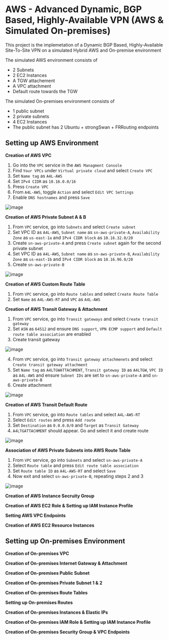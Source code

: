 # AWS - Advanced Dynamic, BGP Based, Highly-Available VPN (AWS & Simulated On-premises)

This project is the implemetation of a Dynamic BGP Based, Highly-Available Site-To-Site VPN on a simulated Hybrid AWS and On-premise environment

The simulated AWS environment consists of

- 2 Subnets
- 2 EC2 Instances
- A TGW attachement
- A VPC attachment
- Default route towards the TGW

The simulated On-premises environment consists of

- 1 public subnet
- 2 private subnets
- 4 EC2 Instances
- The public subnet has 2 Ubuntu + strongSwan + FRRouting endpoints

## Setting up AWS Environment

**Creation of AWS VPC**

1. Go into the `VPC` service in the `AWS Managment Console`
2. Find `Your VPCs` under `Virtual private cloud` and select `Create VPC`
3. Set `Name tag` as `A4L-AWS`
4. Set `IPv4 CIDR` as `10.16.0.0/16`
5. Press `Create VPC`
6. From `A4L-AWS`, toggle `Action` and select `Edit VPC Settings`
7. Enable `DNS hostnames` and press `Save`

![image](https://user-images.githubusercontent.com/123274310/213908713-77b980e4-c3f8-4cd8-872b-daa01bdef4d9.png)

**Creation of AWS Private Subnet A & B**

1. From `VPC` service, go into `Subnets` and select `Create subnet`
2. Set VPC ID as `A4L-AWS`, `Subnet name` as `sn-aws-private-A`, `Availability Zone` as `us-east-1a` and `IPv4 CIDR block` as `10.16.32.0/20`
3. Create `sn-aws-private-A` and press `Create subnet` again for the second private subnet
4. Set VPC ID as `A4L-AWS`, `Subnet name` as `sn-aws-private-B`, `Availability Zone` as `us-east-1b` and `IPv4 CIDR block` as `10.16.96.0/20`
5. Create `sn-aws-private-B`

![image](https://user-images.githubusercontent.com/123274310/213909174-2eb87980-deb0-4c9f-b20a-3de35c2cb9a0.png)

**Creation of AWS Custom Route Table**

1. From `VPC` service, go into `Route tables` and select `Create Route Table`
2. Set `Name` as `A4L-AWS-RT` and `VPC` as `A4L-AWS` 

**Creation of AWS Transit Gateway & Attachment**

1. From `VPC` service, go into `Transit gateways` and select `Create transit gateway`
2. Set `ASN` as `64512` and ensure `DNS support`, `VPN ECMP support` and `Default route table association` are enabled
3. Create transit gateway

![image](https://user-images.githubusercontent.com/123274310/213909848-f2665964-be9c-470d-8978-ce50d6fc9c59.png)

4. From `VPC` service, go into `Transit gateway attachmenets` and select `Create transit gateway attachment`
5. Set `Name tag` as `A4LTGWATTACHMENT`, `Transit gateway ID` as `A4LTGW`, `VPC ID` as `A4L-AWS` and ensure `Subnet IDs` are set to `sn-aws-private-A` and `sn-aws-private-B`
6. Create attachment

![image](https://user-images.githubusercontent.com/123274310/213910188-6c4040c8-de86-4522-8e3a-712fe96acea5.png)

**Creation of AWS Transit Default Route**

1. From `VPC` service, go into `Route tables` and select `A4L-AWS-RT`
2. Select `Edit routes` and press `Add route`
3. Set `Destination` as `0.0.0.0/0` and `Target` as `Transit Gateway`
4. `A4LTGATTACHMENT` should appear. Go and select it and create route

![image](https://user-images.githubusercontent.com/123274310/213910585-39893b74-9fbd-46a2-8279-3dab8df5f94a.png)

**Association of AWS Private Subnets into AWS Route Table**

1. From `VPC` service, go into `Subnets` and select `sn-aws-private-A`
2. Select `Route table` and press `Edit route table association`
3. Set `Route table ID` as `A4L-AWS-RT` and select `Save`
4. Now exit and select `sn-aws-private-B`, repeating steps 2 and 3

![image](https://user-images.githubusercontent.com/123274310/213910820-e25fa13b-6a9c-4f8d-bd23-118423594d49.png)

**Creation of AWS Instance Secruity Group**



**Creation of AWS EC2 Role & Setting up IAM Instance Profile**

**Setting AWS VPC Endpoints**

**Creation of AWS EC2 Resource Instances**

## Setting up On-premises Environment

**Creation of On-premises VPC**

**Creation of On-premises Internet Gateway & Attachment**

**Creation of On-premises Public Subnet**

**Creation of On-premises Private Subnet 1 & 2**

**Creation of On-premises Route Tables**

**Setting up On-premises Routes**

**Creation of On-premises Instances & Elastic IPs**

**Creation of On-premises IAM Role & Setting up IAM Instance Profile**

**Creation of On-premises Security Group & VPC Endpoints**
